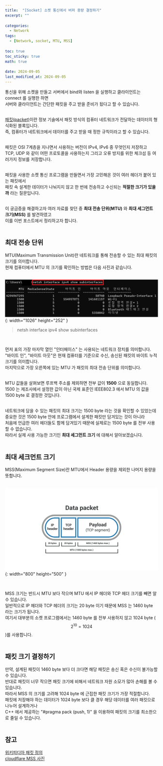 ```yaml
---
title:  "[Socket] 소켓 통신에서 버퍼 용량 결정하기"
excerpt: ""

categories:
  - Network
tags:
  - [Network, socket, MTU, MSS]

toc: true
toc_sticky: true
math: true
 
date: 2024-09-05
last_modified_at: 2024-09-05
---
```


통신을 위해 소켓을 만들고 서버에서 bind와 listen 을 실행하고 클라이언트는 connect 를 실행한 하면  
서버와 클라이언트는 간단한 패킷을 주고 받을 준비가 됬다고 할 수 있습니다.  
<br/>

[패킷(packet)](https://ko.wikipedia.org/wiki/%EB%84%A4%ED%8A%B8%EC%9B%8C%ED%81%AC_%ED%8C%A8%ED%82%B7)이란 정보 기술에서 패킷 방식의 컴퓨터 네트워크가 전달하는 데이터의 형식화된 블록입니다.  
즉, 컴퓨터가 네트워크에서 데이터를 주고 받을 때 정한 규칙이라고 할 수 있습니다.  
<br/>

패킷은 OSI 7계층을 지나면서 사용하는 버전이 IPv4, IPv6 중 무엇인지 저장하고  
TCP, UDP 와 같이 어떤 프로토콜을 사용하는지 그리고 오류 방지를 위한 체크섬 등 여러가지 정보를 저장합니다.  
<br/>

패킷을 사용한 소켓 통신 프로그램을 만들면서 가장 고민해온 것이 여러 헤더가 붙어 있는 패킷에서  
패킷 속 설계한 데이터가 나눠지지 않고 한 번에 전송하고 수신되는 **적절한 크기가 있을까** 라는 질문입니다.  
<br/>

이 궁금증을 해결하고자 여러 자료를 찾던 중 **최대 전송 단위(MTU)** 와 **최대 세그먼트 크기(MSS)** 를 발견하였고  
이를 이번 포스트에서 정리하고자 합니다.  
<br/>

## 최대 전송 단위

MTU(Maximum Transmission Unit)란 네트워크를 통해 전송할 수 있는 최대 패킷의 크기를 의미합니다.  
현재 컴퓨터에서 MTU 의 크기를 확인하는 방법은 다음 사진과 같습니다.  
<br/>

![MTU_cmd](/assets/img/Network/MTU_cmd.png){: width="1026" height="252" }  

> netsh interface ipv4 show subinterfaces  

<br/>

먼저 표의 가장 마자막 열인 "인터페이스" 는 사용되는 네트워크 장치를 의미합니다.  
"바이트 인", "바이트 아웃"은 현재 컴퓨터를 기준으로 수신, 송신된 패킷의 바이트 누적 크기를 의미합니다.  
마지막으로 가장 오른쪽에 있는 MTU 가 패킷의 최대 전송 단위를 의미합니다.  
<br/>

MTU 값들을 살펴보면 루프백 주소를 제외하면 전부 값이 **1500** 으로 동일합니다.  
1500 는 제조사에서 설정한 값이 아닌 국제 표준인 IEEE802.3 에서 MTU 의 값을 1500 byte 로 결정한 것입니다.  
<br/>

네트워크에 담을 수 있는 패킷의 최대 크기는 1500 byte 라는 것을 확인할 수 있었는데  
중요한 것은 1500 byte 안에 프로그램에서 설계한 패킷만 담겨있는 것이 아니라  
처음에 언급한 여러 헤더들도 함께 담겨있기 때문에 실제로는 1500 byte 를 전부 사용할 수 없습니다.  
따라서 실제 사용 가능한 크기인 **최대 세그먼트 크기** 에 대해서 알아보겠습니다.  
<br/>

## 최대 세크먼트 크기

MSS(Maximum Segment Size)란 MTU에서 Header 용량을 제외한 나머지 용량을 뜻합니다.  
<br/>

![MSS](/assets/img/Network/MSS_TCP_segment_packet_diagram.png){: width="800" height="500" }    

<br/>

MSS 크기는 반드시 MTU 보다 작으며 MTU 에서 IP 헤더와 TCP 헤더 크기를 빼면 알 수 있습니다.  
일반적으로 IP 헤더와 TCP 헤더의 크기는 20 byte 이기 때문에 MSS 는 1460 byte 라는 크기가 됩니다.  
여기서 대부분의 소켓 프로그램에서는 1460 byte 를 전부 사용하지 않고 1024 byte ( $$2^10 = 1024$$ )를 사용합니다.  
<br/>

## 패킷 크기 결정하기 

만약, 설계된 패킷이 1460 byte 보다 더 크다면 해당 패킷은 송신 혹은 수신이 불가능할 수 있습니다.  
반대로 패킷이 너무 작으면 패킷 크기에 비해서 네트워크 자원 소모가 많아 손해를 볼 수 있습니다.  
따라서 MSS 의 크기를 고려해 1024 byte 에 근접한 패킷 크기가 가장 적절합니다.  
패킷에 저장해야 하는 데이터가 1024 byte 보다 클 경우 해당 데이터를 여러 패킷으로 나누어 설계하거나  
C++ 에서 제공하는 "#pragma pack (push, 1)" 을 이용하여 패킷의 크기를 최소한으로 줄일 수 있습니다.  
<br/>

## 참고

[위키피디아 패킷 정의](https://ko.wikipedia.org/wiki/%EB%84%A4%ED%8A%B8%EC%9B%8C%ED%81%AC_%ED%8C%A8%ED%82%B7)  
[cloudflare MSS 사진](https://www.cloudflare.com/ko-kr/learning/network-layer/what-is-mss/)  
